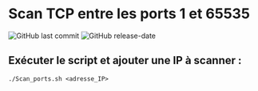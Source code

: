 # Scan TCP entre les ports 1 et 65535
![GitHub last commit](https://img.shields.io/github/last-commit/yakisyst3m/portscan) ![GitHub release-date](https://img.shields.io/github/release-date/yakisyst3m/portscan)


## Exécuter le script et ajouter une IP à scanner :
```
./Scan_ports.sh <adresse_IP>
```
